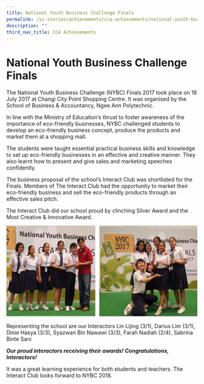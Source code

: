 ```yaml
---
title: National Youth Business Challenge Finals
permalink: /yi-stories/achievements/cca-achievements/national-youth-business-challenge-finals/
description: ""
third_nav_title: CCA Achievements
---
```


# **National Youth Business Challenge Finals**

The National Youth Business Challenge (NYBC) Finals 2017 took place on 16 July 2017 at Changi City Point Shopping Centre. It was organised by the School of Business & Accountancy, Ngee Ann Polytechnic.

In line with the Ministry of Education’s thrust to foster awareness of the importance of eco-friendly businesses, NYBC challenged students to develop an eco-friendly business concept, produce the products and market them at a shopping mall.

The students were taught essential practical business skills and knowledge to set up eco-friendly businesses in an effective and creative manner. They also learnt how to present and give sales and marketing speeches confidently.

The business proposal of the school’s Interact Club was shortlisted for the Finals. Members of The Interact Club had the opportunity to market their eco-friendly business and sell the eco-friendly products through an effective sales pitch. 

The Interact Club did our school proud by clinching Silver Award and the Most Creative & Innovative Award.

![](/images/cca-achievements.jpg)

Representing the school are our Interactors Lin Lijing (3/1), Darius Lim (3/1), Dinie Hasya (3/3), Syazwan Bin Nawawi (3/3), Farah Nadiah (2/4), Sabrina Binte Sani

**_Our proud interactors receiving their awards! Congratulations, Interactors!_**

It was a great learning experience for both students and teachers. The Interact Club looks forward to NYBC 2018.